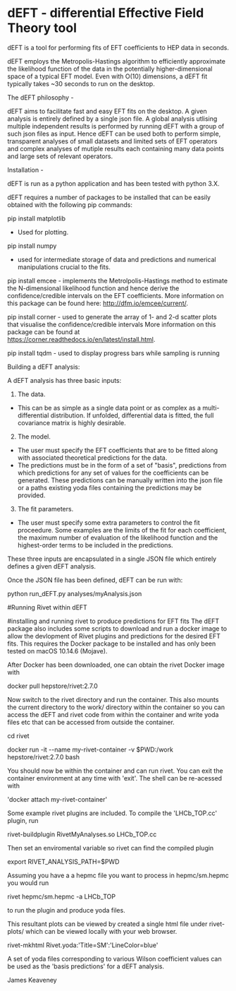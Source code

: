 # dEFT  - differential Effective Field Theory tool

dEFT is a tool for performing fits of EFT coefficients to HEP data in seconds. 

dEFT employs the Metropolis-Hastings algorithm to efficiently approximate
the likelihood function of the data in the potentially higher-dimensional
space of a typical EFT model. Even with O(10) dimensions, a dEFT fit typically
takes ~30 seconds to run on the desktop.
 
The dEFT philosophy -

dEFT aims to facilitate fast and easy EFT fits on the desktop. A given analysis is entirely defined
by a single json file. A global analysis utlising multiple independent results is performed
by running dEFT with a group of such json files as input. Hence dEFT can be used both to perform
simple, transparent analyses of small datasets and limited sets of EFT operators and complex
analyses of mutiple results each containing many data points and large sets of relevant operators.

Installation  - 

dEFT is run as a python application and has been tested with python 3.X.

dEFT requires a number of packages to be installed that can be easily
obtained with the following pip commands:
 
pip install matplotlib

- Used for plotting. 

pip install numpy

- used for intermediate storage of data and predictions and numerical manipulations
  crucial to the fits. 

pip install emcee
    - implements the Metrolpolis-Hastings method to estimate the N-dimensional likelihood
      function and hence derive the confidence/credible intervals on the EFT coefficients.
      More information on this package can be found here: http://dfm.io/emcee/current/.

pip install corner 
    - used to generate the array of 1- and 2-d scatter plots that visualise the confidence/credible intervals
      More information on this package can be found at https://corner.readthedocs.io/en/latest/install.html.

pip install tqdm
    - used to display progress bars while sampling is running

Building a dEFT analysis:

A dEFT analysis has three basic inputs:

1) The data.
  - This can be as simple as a single data point or as complex
as a multi-differential distribution. If unfolded, differential data
is fitted, the full covariance matrix is highly desirable.

2) The model.
  - The user must specify the EFT coefficients that are to be fitted along with associated
    theoretical predictions for the data. 
  - The predictions must be in the form of a set of "basis", predictions 
 from which predictions for any set of values for the coefficients can be generated. 
 These predictions can be manually written into the json file or a paths  existing yoda
 files containing the predictions may be provided.

3) The fit parameters.
  - The user must specify some extra parameters to control the fit proceedure.
 Some examples are the limits of the fit for each coefficient, the maximum number of
evaluation of the likelihood function and the highest-order terms to be included in
the predictions.   

These three inputs are encapsulated in a single JSON file which entirely
defines a given dEFT analysis.

Once the JSON file has been defined, dEFT can be run with:

python run_dEFT.py analyses/myAnalysis.json 



#Running Rivet within dEFT

#installing and running rivet to produce predictions for EFT fits
The dEFT package also includes some scripts to download and run a
docker image to allow the devlopment of Rivet plugins and predictions
for the desired EFT fits. This requires the Docker package to be installed
and has only been tested on macOS 10.14.6 (Mojave). 

After Docker has been downloaded, one can obtain the rivet Docker image 
with 

docker pull hepstore/rivet:2.7.0

Now switch to the rivet directory and run the container. This also mounts the current
directory to the work/ directory within the container so you can access the dEFT and rivet
code from within the container and write yoda files etc that can be accessed from outside
the container.

cd rivet 

docker run -it --name my-rivet-container  -v $PWD:/work hepstore/rivet:2.7.0 bash

You should now be within the container and can run rivet.
You can exit the container environment at any time with 'exit'.
The shell can be re-acessed with

'docker attach my-rivet-container'

Some example rivet plugins are included. To compile the
'LHCb_TOP.cc' plugin, run

rivet-buildplugin RivetMyAnalyses.so LHCb_TOP.cc 

Then set an enviromental variable so rivet can find the compiled plugin

export RIVET_ANALYSIS_PATH=$PWD

Assuming you have a a hepmc file you want to process in hepmc/sm.hepmc
you would run

rivet hepmc/sm.hepmc -a LHCb_TOP

to run the plugin and produce yoda files.

This resultant plots can be viewed by created a single html file under rivet-plots/ which
can be viewed locally with your web browser.

rivet-mkhtml Rivet.yoda:'Title=SM':'LineColor=blue' 

A set of yoda files corresponding to various Wilson coefficient values can be used
as the 'basis predictions' for a dEFT analysis.

James Keaveney
